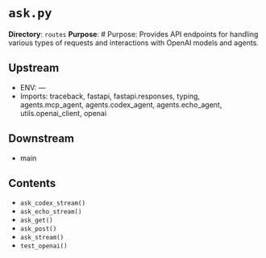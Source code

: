 # `ask.py`

**Directory**: `routes`
**Purpose**: # Purpose: Provides API endpoints for handling various types of requests and interactions with OpenAI models and agents.

## Upstream
- ENV: —
- Imports: traceback, fastapi, fastapi.responses, typing, agents.mcp_agent, agents.codex_agent, agents.echo_agent, utils.openai_client, openai

## Downstream
- main

## Contents
- `ask_codex_stream()`
- `ask_echo_stream()`
- `ask_get()`
- `ask_post()`
- `ask_stream()`
- `test_openai()`